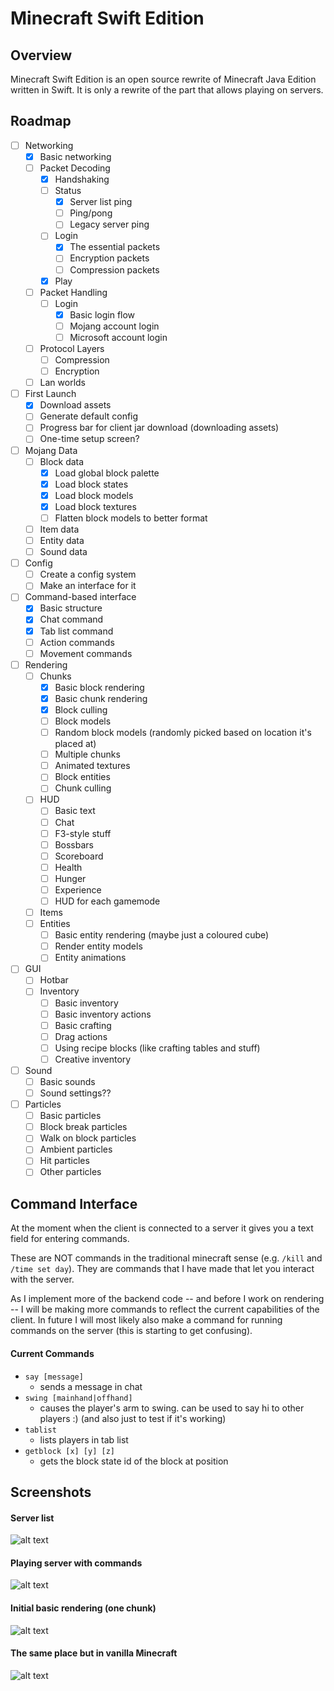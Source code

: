# Minecraft Swift Edition

## Overview

Minecraft Swift Edition is an open source rewrite of Minecraft Java Edition written in Swift. It is only a rewrite of the part that allows playing on servers.

## Roadmap

- [ ] Networking
  - [x] Basic networking
  - [ ] Packet Decoding
    - [x] Handshaking
    - [ ] Status
      - [x] Server list ping
      - [ ] Ping/pong
      - [ ] Legacy server ping
    - [ ] Login
      - [x] The essential packets
      - [ ] Encryption packets
      - [ ] Compression packets
    - [x] Play
  - [ ] Packet Handling
    - [ ] Login
      - [x] Basic login flow
      - [ ] Mojang account login
      - [ ] Microsoft account login
  - [ ] Protocol Layers
    - [ ] Compression
    - [ ] Encryption
  - [ ] Lan worlds
- [ ] First Launch
  - [x] Download assets
  - [ ] Generate default config
  - [ ] Progress bar for client jar download (downloading assets)
  - [ ] One-time setup screen?
- [ ] Mojang Data
  - [ ] Block data
    - [x] Load global block palette
    - [x] Load block states
    - [x] Load block models
    - [x] Load block textures
    - [ ] Flatten block models to better format
  - [ ] Item data
  - [ ] Entity data
  - [ ] Sound data
- [ ] Config
  - [ ] Create a config system
  - [ ] Make an interface for it
- [ ] Command-based interface
  - [x] Basic structure
  - [x] Chat command
  - [x] Tab list command
  - [ ] Action commands
  - [ ] Movement commands
- [ ] Rendering
  - [ ] Chunks
    - [x] Basic block rendering
    - [x] Basic chunk rendering
    - [x] Block culling
    - [ ] Block models
    - [ ] Random block models (randomly picked based on location it's placed at)
    - [ ] Multiple chunks
    - [ ] Animated textures
    - [ ] Block entities
    - [ ] Chunk culling
  - [ ] HUD
    - [ ] Basic text
    - [ ] Chat
    - [ ] F3-style stuff
    - [ ] Bossbars
    - [ ] Scoreboard
    - [ ] Health
    - [ ] Hunger
    - [ ] Experience
    - [ ] HUD for each gamemode
  - [ ] Items
  - [ ] Entities
    - [ ] Basic entity rendering (maybe just a coloured cube)
    - [ ] Render entity models
    - [ ] Entity animations
- [ ] GUI
  - [ ] Hotbar
  - [ ] Inventory
    - [ ] Basic inventory
    - [ ] Basic inventory actions
    - [ ] Basic crafting
    - [ ] Drag actions
    - [ ] Using recipe blocks (like crafting tables and stuff)
    - [ ] Creative inventory
- [ ] Sound
  - [ ] Basic sounds
  - [ ] Sound settings??
- [ ] Particles
  - [ ] Basic particles
  - [ ] Block break particles
  - [ ] Walk on block particles
  - [ ] Ambient particles
  - [ ] Hit particles
  - [ ] Other particles

## Command Interface

At the moment when the client is connected to a server it gives you a text field for entering commands.

These are NOT commands in the traditional minecraft sense (e.g. ```/kill``` and ```/time set day```). They are commands that I have made that let you interact with the server.

As I implement more of the backend code -- and before I work on rendering -- I will be making more commands to reflect the current capabilities of the client. In future I will most likely also make a command for running commands on the server (this is starting to get confusing).

#### Current Commands

- ```say [message]```
  - sends a message in chat
- ```swing [mainhand|offhand]```
  - causes the player's arm to swing. can be used to say hi to other players :) (and also just to test if it's working)
- ```tablist```
  - lists players in tab list
- ```getblock [x] [y] [z]```
  - gets the block state id of the block at position

## Screenshots

#### Server list

![alt text](https://github.com/stackotter/minecraft-swift-edition/blob/main/screenshots/hypixel.png?raw=true)

#### Playing server with commands

![alt text](https://github.com/stackotter/minecraft-swift-edition/blob/main/screenshots/play-screen.png?raw=true)

#### Initial basic rendering (one chunk)

![alt text](https://github.com/stackotter/minecraft-swift-edition/blob/main/screenshots/rendering/initial-chunk-rendering.png?raw=true)

#### The same place but in vanilla Minecraft

![alt text](https://github.com/stackotter/minecraft-swift-edition/blob/main/screenshots/rendering/vanilla-from-same-spot.png?raw=true)